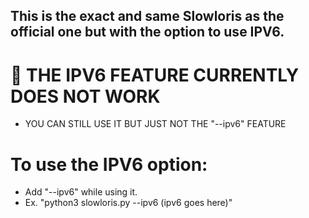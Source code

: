 ## This is the exact and same Slowloris as the official one but with the option to use IPV6.

# 🚨 THE IPV6 FEATURE CURRENTLY DOES NOT WORK

- YOU CAN STILL USE IT BUT JUST NOT THE "--ipv6" FEATURE

# To use the IPV6 option:
- Add "--ipv6" while using it.
- Ex. "python3 slowloris.py --ipv6 (ipv6 goes here)"
  
